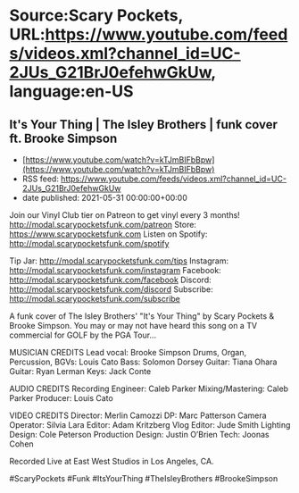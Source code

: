 # Source:Scary Pockets, URL:https://www.youtube.com/feeds/videos.xml?channel_id=UC-2JUs_G21BrJ0efehwGkUw, language:en-US

## It's Your Thing | The Isley Brothers | funk cover ft. Brooke Simpson
 - [https://www.youtube.com/watch?v=kTJmBIFbBpw](https://www.youtube.com/watch?v=kTJmBIFbBpw)
 - RSS feed: https://www.youtube.com/feeds/videos.xml?channel_id=UC-2JUs_G21BrJ0efehwGkUw
 - date published: 2021-05-31 00:00:00+00:00

Join our Vinyl Club tier on Patreon to get vinyl every 3 months! http://modal.scarypocketsfunk.com/patreon
Store: https://www.scarypocketsfunk.com
Listen on Spotify: http://modal.scarypocketsfunk.com/spotify

Tip Jar: http://modal.scarypocketsfunk.com/tips
Instagram: http://modal.scarypocketsfunk.com/instagram
Facebook: http://modal.scarypocketsfunk.com/facebook
Discord: http://modal.scarypocketsfunk.com/discord
Subscribe: http://modal.scarypocketsfunk.com/subscribe

A funk cover of The Isley Brothers' "It's Your Thing" by Scary Pockets & Brooke Simpson. You may or may not have heard this song on a TV commercial for GOLF by the PGA Tour...

MUSICIAN CREDITS
Lead vocal: Brooke Simpson
Drums, Organ, Percussion, BGVs: Louis Cato
Bass: Solomon Dorsey
Guitar: Tiana Ohara
Guitar: Ryan Lerman
Keys: Jack Conte

AUDIO CREDITS
Recording Engineer: Caleb Parker
Mixing/Mastering: Caleb Parker
Producer: Louis Cato

VIDEO CREDITS
Director: Merlin Camozzi
DP: Marc Patterson
Camera Operator: Silvia Lara
Editor: Adam Kritzberg
Vlog Editor: Jude Smith
Lighting Design: Cole Peterson 
Production Design: Justin O’Brien
Tech: Joonas Cohen

Recorded Live at East West Studios in Los Angeles, CA.

#ScaryPockets #Funk #ItsYourThing #TheIsleyBrothers #BrookeSimpson

